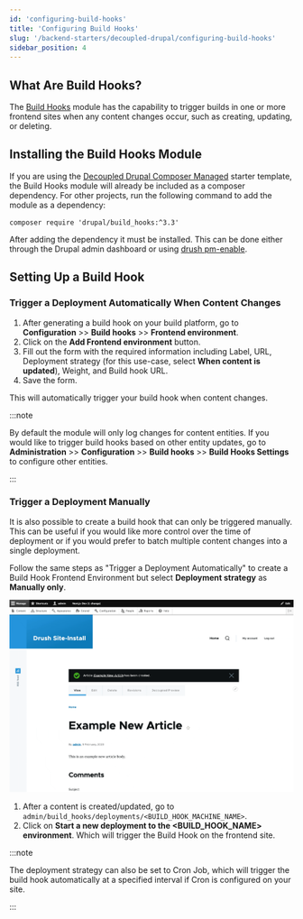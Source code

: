 ```yaml
---
id: 'configuring-build-hooks'
title: 'Configuring Build Hooks'
slug: '/backend-starters/decoupled-drupal/configuring-build-hooks'
sidebar_position: 4
---
```


## What Are Build Hooks?

The [Build Hooks](https://www.drupal.org/project/build_hooks) module has the
capability to trigger builds in one or more frontend sites when any content
changes occur, such as creating, updating, or deleting.

## Installing the Build Hooks Module

If you are using the
[Decoupled Drupal Composer Managed](https://github.com/pantheon-systems/drupal-composer-managed)
starter template, the Build Hooks module will already be included as a composer
dependency. For other projects, run the following command to add the module as a
dependency:

```
composer require 'drupal/build_hooks:^3.3'
```

After adding the dependency it must be installed. This can be done either
through the Drupal admin dashboard or using
[drush pm-enable](https://drushcommands.com/drush-9x/pm/pm:enable/).

## Setting Up a Build Hook

### Trigger a Deployment Automatically When Content Changes

1. After generating a build hook on your build platform, go to
   **Configuration** >> **Build hooks** >> **Frontend environment**.
2. Click on the **Add Frontend environment** button.
3. Fill out the form with the required information including Label, URL,
   Deployment strategy (for this use-case, select **When content is updated**),
   Weight, and Build hook URL.
4. Save the form.

This will automatically trigger your build hook when content changes.

:::note

By default the module will only log changes for content entities. If you would
like to trigger build hooks based on other entity updates, go to
**Administration** >> **Configuration** >> **Build hooks** >> **Build Hooks
Settings** to configure other entities.

:::

### Trigger a Deployment Manually

It is also possible to create a build hook that can only be triggered manually.
This can be useful if you would like more control over the time of deployment or
if you would prefer to batch multiple content changes into a single deployment.

Follow the same steps as "Trigger a Deployment Automatically" to create a Build
Hook Frontend Environment but select **Deployment strategy** as **Manually
only**.

![Drupal Build Hook Trigger Deployment Manually](../../../static/img/drupal-trigger-deployment-manually.gif)

1. After a content is created/updated, go to
   `admin/build_hooks/deployments/<BUILD_HOOK_MACHINE_NAME>`.
2. Click on **Start a new deployment to the <BUILD_HOOK_NAME> environment**.
   Which will trigger the Build Hook on the frontend site.

:::note

The deployment strategy can also be set to Cron Job, which will trigger the
build hook automatically at a specified interval if Cron is configured on your
site.

:::
